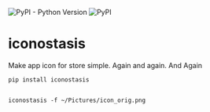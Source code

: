 ![PyPI - Python Version](https://img.shields.io/pypi/pyversions/iconostasis)
![PyPI](https://img.shields.io/pypi/v/iconostasis)

# iconostasis
Make app icon for store simple. Again and again. And Again


```
pip install iconostasis


iconostasis -f ~/Pictures/icon_orig.png
```
